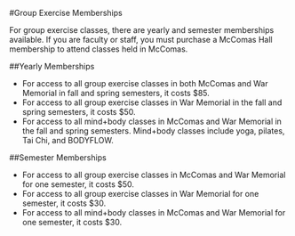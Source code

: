 #Group Exercise Memberships 

For group exercise classes, there are yearly and semester memberships available. If you are faculty or staff, you must purchase a McComas Hall membership to attend classes held in McComas.

##Yearly Memberships
* For access to all group exercise classes in both McComas and War Memorial in fall and spring semesters, it costs $85.
* For access to all group exercise classes in War Memorial in the fall and spring semesters, it costs $50.
* For access to all mind+body classes in McComas and War Memorial in the fall and spring semesters. Mind+body classes include yoga, pilates, Tai Chi, and BODYFLOW.

##Semester Memberships
* For access to all group exercise classes in McComas and War Memorial for one semester, it costs $50.
* For access to all group exercise classes in War Memorial for one semester, it costs $30.
* For access to all mind+body classes in McComas and War Memorial for one semester, it costs $30.